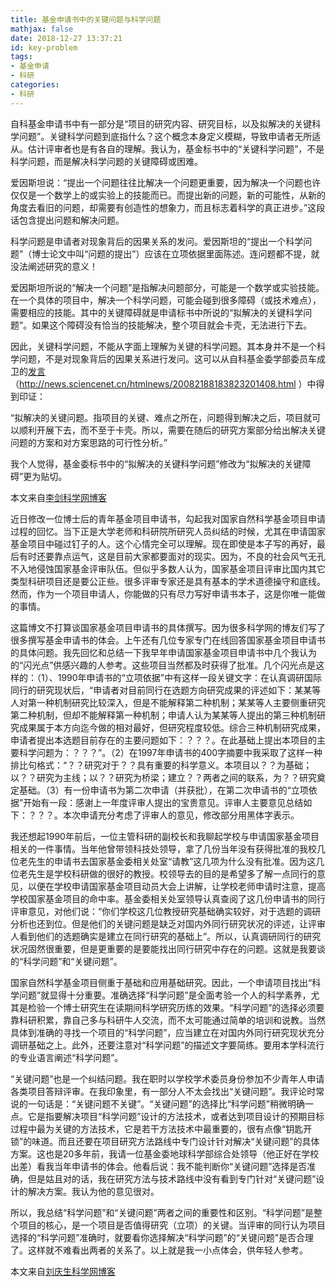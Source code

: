 ```yaml
---
title: 基金申请书中的关键问题与科学问题
mathjax: false
date: 2018-12-27 13:37:21
id: key-problem
tags: 
- 基金申请
- 科研
categories:
- 科研
---
```


自科基金申请书中有一部分是“项目的研究内容、研究目标，以及拟解决的关键科学问题”。关键科学问题到底指什么？这个概念本身定义模糊，导致申请者无所适从。估计评审者也是有各自的理解。我认为，基金标书中的“关键科学问题”，不是科学问题，而是解决科学问题的关键障碍或困难。

<!---more--->

爱因斯坦说：“提出一个问题往往比解决一个问题更重要，因为解决一个问题也许仅仅是一个数学上的或实验上的技能而已。而提出新的问题，新的可能性，从新的角度去看旧的问题，却需要有创造性的想象力，而且标志着科学的真正进步。”这段话包含提出问题和解决问题。

科学问题是申请者对现象背后的因果关系的发问。爱因斯坦的“提出一个科学问题”（博士论文中叫“问题的提出”）应该在立项依据里面陈述。连问题都不提，就没法阐述研究的意义！

爱因斯坦所说的“解决一个问题”是指解决问题部分，可能是一个数学或实验技能。在一个具体的项目中，解决一个科学问题，可能会碰到很多障碍（或技术难点），需要相应的技能。其中的关键障碍就是申请标书中所说的“拟解决的关键科学问题”。如果这个障碍没有恰当的技能解决，整个项目就会卡壳，无法进行下去。

因此，关键科学问题，不能从字面上理解为关键的科学问题。其本身并不是一个科学问题，不是对现象背后的因果关系进行发问。这可以从自科基金委学部委员车成卫的[发言](http://news.sciencenet.cn/htmlnews/20082188183823201408.html)（<http://news.sciencenet.cn/htmlnews/20082188183823201408.html>  ）中得到印证：

“拟解决的关键问题。指项目的关键、难点之所在，问题得到解决之后，项目就可以顺利开展下去，而不至于卡壳。所以，需要在随后的研究方案部分给出解决关键问题的方案和对方案思路的可行性分析。”

我个人觉得，基金委标书中的“拟解决的关键科学问题”修改为“拟解决的关键障碍”更为贴切。



本文来自[李剑科学网博客](http://blog.sciencenet.cn/blog-398818-1053188.html)



近日修改一位博士后的青年基金项目申请书，勾起我对国家自然科学基金项目申请过程的回忆。当下正是大学老师和科研院所研究人员纠结的时候，尤其在申请国家基金项目中碰过钉子的人。这个心情完全可以理解。现在即使是本子写的再好，最后有时还要靠点运气，这是目前大家都要面对的现实。因为，不良的社会风气无孔不入地侵蚀国家基金评审队伍。但似乎多数人认为，国家基金项目评审比国内其它类型科研项目还是要公正些。很多评审专家还是具有基本的学术道德操守和底线。然而，作为一个项目申请人，你能做的只有尽力写好申请书本子，这是你唯一能做的事情。

这篇博文不打算谈国家基金项目申请书的具体撰写。因为很多科学网的博友们写了很多撰写基金申请书的体会。上午还有几位专家专门在线回答国家基金项目申请书的具体问题。我先回忆和总结一下我早年申请国家基金项目申请书中几个我认为的“闪光点”供感兴趣的人参考。这些项目当然都及时获得了批准。几个闪光点是这样的：（1）、1990年申请书的“立项依据”中有这样一段关键文字：在认真调研国际同行的研究现状后，“申请者对目前同行在选题方向研究成果的评述如下：某某等人对第一种机制研究比较深入，但是不能解释第二种机制；某某等人主要侧重研究第二种机制，但却不能解释第一种机制；申请人认为某某等人提出的第三种机制研究成果属于本方向迄今做的相对最好，但研究程度较低。综合三种机制研究成果，申请者提出本选题目前存在的主要问题如下：？？？。在此基础上提出本项目的主要科学问题为：？？？”。（2）在1997年申请书的400字摘要中我采取了这样一种排比句格式：“？？研究对于？？具有重要的科学意义。本项目以？？为基础；以？？研究为主线；以？？研究为桥梁；建立？？两者之间的联系，为？？研究奠定基础。（3）有一份申请书为第二次申请（并获批），在第二次申请书的“立项依据”开始有一段：感谢上一年度评审人提出的宝贵意见。评审人主要意见总结如下：？？？。本次申请充分考虑了评审人的意见，修改部分用黑体字表示。

我还想起1990年前后，一位主管科研的副校长和我聊起学校与申请国家基金项目相关的一件事情。当年他曾带领科技处领导，拿了几份当年没有获得批准的我校几位老先生的申请书去国家基金委相关处室“请教”这几项为什么没有批准。因为这几位老先生是学校科研做的很好的教授。校领导去的目的是希望多了解一点同行的意见，以便在学校申请国家基金项目动员大会上讲解，让学校老师申请时注意，提高学校国家基金项目的命中率。基金委相关处室领导认真查阅了这几份申请书的同行评审意见，对他们说：“你们学校这几位教授研究基础确实较好，对于选题的调研分析也还到位。但是他们的关键问题是缺乏对国内外同行研究状况的评述，让评审人看到他们的选题确实是建立在同行研究的基础上”。所以，认真调研同行的研究状况固然很重要，但是更重要的是要能找出同行研究中存在的问题。这就是我要谈的“科学问题”和“关键问题”。

国家自然科学基金项目侧重于基础和应用基础研究。因此，一个申请项目找出“科学问题”就显得十分重要。准确选择“科学问题”是全面考验一个人的科学素养，尤其是检验一个博士研究生在读期间科学研究历练的效果。“科学问题”的选择必须要靠科研积累，靠自己多与科研牛人交流，而不太可能通过简单的培训和说教。当然具体到准确的寻找一个项目的“科学问题”，应当建立在对国内外同行研究现状充分调研基础之上。此外，还要注意对“科学问题”的描述文字要简练。要用本学科流行的专业语言阐述“科学问题”。

“关键问题”也是一个纠结问题。我在职时以学校学术委员身份参加不少青年人申请各类项目答辩评审。在我印象里，有一部分人不太会找出“关键问题”。我评论时常说的一句话是：“关键问题不关键”。“关键问题”的选择比“科学问题”稍微明确一点。它是指要解决项目“科学问题”设计的方法技术，或者达到项目设计的预期目标过程中最为关键的方法技术，它是若干方法技术中最重要的，很有点像“钥匙开锁”的味道。而且还要在项目研究方法路线中专门设计针对解决“关键问题”的具体方案。这也是20多年前，我请一位基金委地球科学部综合处领导（他正好在学校出差）看我当年申请书的体会。他看后说：我不能判断你“关键问题”选择是否准确，但是姑且对的话，我在研究方法与技术路线中没有看到专门针对“关键问题”设计的解决方案。我认为他的意见很对。

所以，我总结“科学问题”和“关键问题”两者之间的重要性和区别。“科学问题”是整个项目的核心，是一个项目是否值得研究（立项）的关键。当评审的同行认为项目选择的“科学问题”准确时，就要看你选择解决“科学问题”的“关键问题”是否合理了。这样就不难看出两者的关系了。以上就是我一小点体会，供年轻人参考。

本文来自[刘庆生科学网博客](http://blog.sciencenet.cn/blog-673617-664247.html)